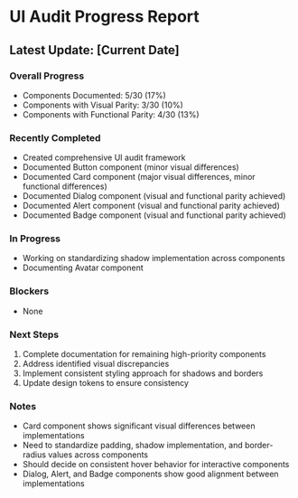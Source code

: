 # UI Audit Progress Report

## Latest Update: [Current Date]

### Overall Progress
- Components Documented: 5/30 (17%)
- Components with Visual Parity: 3/30 (10%)
- Components with Functional Parity: 4/30 (13%)

### Recently Completed
- Created comprehensive UI audit framework
- Documented Button component (minor visual differences)
- Documented Card component (major visual differences, minor functional differences)
- Documented Dialog component (visual and functional parity achieved)
- Documented Alert component (visual and functional parity achieved)
- Documented Badge component (visual and functional parity achieved)

### In Progress
- Working on standardizing shadow implementation across components
- Documenting Avatar component

### Blockers
- None

### Next Steps
1. Complete documentation for remaining high-priority components
2. Address identified visual discrepancies
3. Implement consistent styling approach for shadows and borders
4. Update design tokens to ensure consistency

### Notes
- Card component shows significant visual differences between implementations
- Need to standardize padding, shadow implementation, and border-radius values across components
- Should decide on consistent hover behavior for interactive components
- Dialog, Alert, and Badge components show good alignment between implementations 